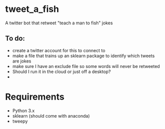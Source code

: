 # tweet_a_fish
A twitter bot that retweet "teach a man to fish" jokes


## To do:

* create a twitter account for this to connect to
* make a file that trains up an sklearn package to identify which tweets are jokes
* make sure I have an exclude file so some words will never be retweeted
* Should I run it in the cloud or just off a desktop?
* 

# Requirements

* Python 3.x
* sklearn (should come with anaconda)
* tweepy
